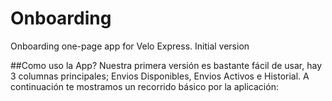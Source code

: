 # Onboarding
Onboarding one-page app for Velo Express. Initial version

##Como uso la App?
Nuestra primera versión es bastante fácil de usar, hay 3 columnas principales; 
Envios Disponibles, Envios Activos e Historial. 
A continuación te mostramos un recorrido básico por la aplicación:
